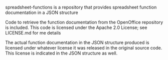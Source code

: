 spreadsheet-functions is a repository that provides spreadsheet function documentation in a JSON structure

Code to retrieve the function documentation from the OpenOffice repository is included.
This code is licensed under the Apache 2.0 License; see LICENSE.md for me details

The actual function documentation in the JSON structure produced is licensed under whatever license it was released in the original source code.
This license is indicated in the JSON structure as well.

